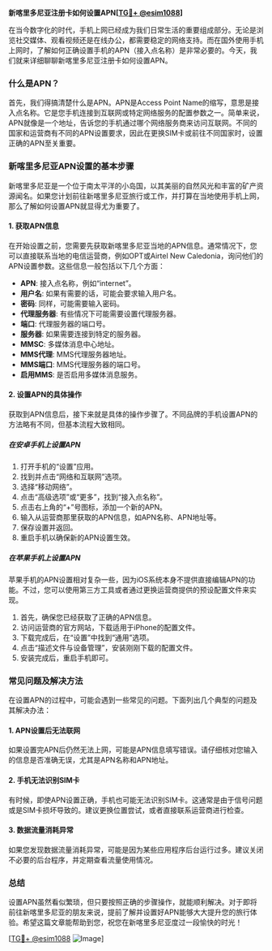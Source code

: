 **新喀里多尼亚注册卡如何设置APN[[TG💪+ @esim1088](https://t.me/s/esim1088)]**

在当今数字化的时代，手机上网已经成为我们日常生活的重要组成部分。无论是浏览社交媒体、观看视频还是在线办公，都需要稳定的网络支持。而在国外使用手机上网时，了解如何正确设置手机的APN（接入点名称）是非常必要的。今天，我们就来详细聊聊新喀里多尼亚注册卡如何设置APN。

### 什么是APN？

首先，我们得搞清楚什么是APN。APN是Access Point Name的缩写，意思是接入点名称。它是您手机连接到互联网或特定网络服务的配置参数之一。简单来说，APN就像是一个地址，告诉您的手机通过哪个网络服务商来访问互联网。不同的国家和运营商有不同的APN设置要求，因此在更换SIM卡或前往不同国家时，设置正确的APN至关重要。

### 新喀里多尼亚APN设置的基本步骤

新喀里多尼亚是一个位于南太平洋的小岛国，以其美丽的自然风光和丰富的矿产资源闻名。如果您计划前往新喀里多尼亚旅行或工作，并打算在当地使用手机上网，那么了解如何设置APN就显得尤为重要了。

#### 1. 获取APN信息

在开始设置之前，您需要先获取新喀里多尼亚当地的APN信息。通常情况下，您可以直接联系当地的电信运营商，例如OPT或Airtel New Caledonia，询问他们的APN设置参数。这些信息一般包括以下几个方面：

- **APN**: 接入点名称，例如“internet”。
- **用户名**: 如果有需要的话，可能会要求输入用户名。
- **密码**: 同样，可能需要输入密码。
- **代理服务器**: 有些情况下可能需要设置代理服务器。
- **端口**: 代理服务器的端口号。
- **服务器**: 如果需要连接到特定的服务器。
- **MMSC**: 多媒体消息中心地址。
- **MMS代理**: MMS代理服务器地址。
- **MMS端口**: MMS代理服务器的端口号。
- **启用MMS**: 是否启用多媒体消息服务。

#### 2. 设置APN的具体操作

获取到APN信息后，接下来就是具体的操作步骤了。不同品牌的手机设置APN的方法略有不同，但基本流程大致相同。

##### 在安卓手机上设置APN

1. 打开手机的“设置”应用。
2. 找到并点击“网络和互联网”选项。
3. 选择“移动网络”。
4. 点击“高级选项”或“更多”，找到“接入点名称”。
5. 点击右上角的“+”号图标，添加一个新的APN。
6. 输入从运营商那里获取的APN信息，如APN名称、APN地址等。
7. 保存设置并返回。
8. 重启手机以确保新的APN设置生效。

##### 在苹果手机上设置APN

苹果手机的APN设置相对复杂一些，因为iOS系统本身不提供直接编辑APN的功能。不过，您可以使用第三方工具或者通过更换运营商提供的预设配置文件来实现。

1. 首先，确保您已经获取了正确的APN信息。
2. 访问运营商的官方网站，下载适用于iPhone的配置文件。
3. 下载完成后，在“设置”中找到“通用”选项。
4. 点击“描述文件与设备管理”，安装刚刚下载的配置文件。
5. 安装完成后，重启手机即可。

### 常见问题及解决方法

在设置APN的过程中，可能会遇到一些常见的问题。下面列出几个典型的问题及其解决办法：

#### 1. APN设置后无法联网

如果设置完APN后仍然无法上网，可能是APN信息填写错误。请仔细核对您输入的信息是否准确无误，尤其是APN名称和APN地址。

#### 2. 手机无法识别SIM卡

有时候，即使APN设置正确，手机也可能无法识别SIM卡。这通常是由于信号问题或是SIM卡损坏导致的。建议更换位置尝试，或者直接联系运营商进行检查。

#### 3. 数据流量消耗异常

如果您发现数据流量消耗异常，可能是因为某些应用程序后台运行过多。建议关闭不必要的后台程序，并定期查看流量使用情况。

### 总结

设置APN虽然看似繁琐，但只要按照正确的步骤操作，就能顺利解决。对于即将前往新喀里多尼亚的朋友来说，提前了解并设置好APN能够大大提升您的旅行体验。希望这篇文章能帮助到您，祝您在新喀里多尼亚度过一段愉快的时光！

[[TG💪+ @esim1088](https://t.me/s/esim1088) ![Image](https://i.postimg.cc/4NQfJmqS/Snipaste-2025-05-13-00-14-12.png)]